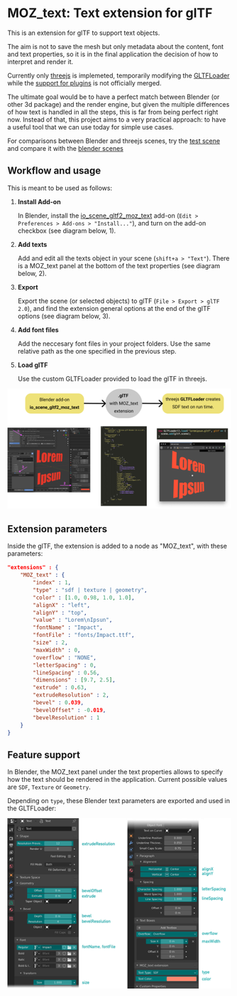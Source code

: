 # MOZ_text: Text extension for glTF

This is an extension for glTF to support text objects.

The aim is not to save the mesh but only metadata about the content, font and text properties, so it is in the final application the decision of how to interpret and render it.

Currently only [threejs](https://github.com/mrdoob/three.js) is implemeted, temporarily modifying the [GLTFLoader](https://github.com/mrdoob/three.js/blob/dev/examples/jsm/loaders/GLTFLoader.js) while the [support for plugins](https://github.com/mrdoob/three.js/pull/18484) is not officially merged.

The ultimate goal would be to have a perfect match between Blender (or other 3d package) and the render engine, but given the multiple differences of how text is handled in all the steps, this is far from being perfect right now. Instead of that, this project aims to a very practical approach: to have a useful tool that we can use today for simple use cases.

For comparisons between Blender and threejs scenes, try the [test scene]() and compare it with the [blender scenes](https://github.com/feiss/MOZ_text/tree/master/test/blendfiles)

## Workflow and usage

This is meant to be used as follows:
1. **Install Add-on**

    In Blender, install the [io_scene_gltf2_moz_text](https://github.com/feiss/MOZ_text/blob/master/io_scene_gltf2_moz_text.zip)  add-on (`Edit > Preferences > Add-ons > "Install..."`), and turn on the add-on checkbox (see diagram below, 1).

2. **Add texts**

    Add and edit all the texts object in your scene (`shift+a > "Text"`). There is a MOZ_text panel at the bottom of the text properties (see diagram below, 2).

3. **Export**

    Export the scene (or selected objects) to glTF (`File > Export > glTF 2.0`), and find the extension general options at the end of the glTF options (see diagram below, 3).

4. **Add font files**

    Add the neccesary font files in your project folders. Use the same relative path as the one specified in the previous step.

5. **Load glTF**

    Use the custom GLTFLoader provided to load the glTF in threejs.

![workflow diagram](/doc/moz_text_workflow.png)


## Extension parameters

Inside the glTF, the extension is added to a node as "MOZ_text", with these parameters:

```json
"extensions" : {
    "MOZ_text" : {
        "index" : 1,
        "type" : "sdf | texture | geometry",
        "color" : [1.0, 0.98, 1.0, 1.0],
        "alignX" : "left",
        "alignY" : "top",
        "value" : "Lorem\nIpsun",
        "fontName" : "Impact",
        "fontFile" : "fonts/Impact.ttf",
        "size" : 2,
        "maxWidth" : 0,
        "overflow" : "NONE",
        "letterSpacing" : 0,
        "lineSpacing" : 0.56,
        "dimensions" : [9.7, 2.5],
        "extrude" : 0.63,
        "extrudeResolution" : 2,
        "bevel" : 0.039,
        "bevelOffset" : -0.019,
        "bevelResolution" : 1
    }
}
```

## Feature support

In Blender, the MOZ_text panel under the text properties allows to specify how the text should be rendered in the application. Current possible values are `SDF`, `Texture` or `Geometry`.

Depending on `type`, these Blender text parameters are exported and used in the GLTFLoader:

![blender params](/doc/blender_params.jpg)

